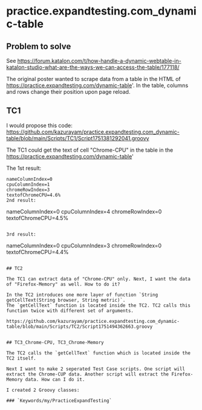 # practice.expandtesting.com_dynamic-table

## Problem to solve

See https://forum.katalon.com/t/how-handle-a-dynamic-webtable-in-katalon-studio-what-are-the-ways-we-can-access-the-table/177118/

The original poster wanted to scrape data from a table in the HTML of https://practice.expandtesting.com/dynamic-table'. In the table, columns and rows change their position upon page reload.

## TC1

I would propose this code: https://github.com/kazurayam/practice.expandtesting.com_dynamic-table/blob/main/Scripts/TC1/Script1751381292041.groovy

The TC1 could get the text of cell "Chrome-CPU" in the table in the https://practice.expandtesting.com/dynamic-table'

The 1st result:

```
nameColumnIndex=0
cpuColumnIndex=1
chromeRowIndex=3
textofChromeCPU=4.6%
2nd result:

```
nameColumnIndex=0
cpuColumnIndex=4
chromeRowIndex=0
textofChromeCPU=4.5%
```

3rd result:

```
nameColumnIndex=0
cpuColumnIndex=3
chromeRowIndex=0
textofChromeCPU=4.4%
```

## TC2

The TC1 can extract data of "Chrome-CPU" only. Next, I want the data of "Firefox-Memory" as well. How to do it?

In the TC2 introduces one more layer of function `String getCellText(String browser, String metric)`.
The `getCellText` function is located inside the TC2. TC2 calls this function twice with different set of arguments.

https://github.com/kazurayam/practice.expandtesting.com_dynamic-table/blob/main/Scripts/TC2/Script1751494362663.groovy


## TC3_Chrome-CPU, TC3_Chrome-Memory

The TC2 calls the `getCellText` function which is located inside the TC2 itself.

Next I want to make 2 seperated Test Case scripts. One script will extract the Chrome-CUP data. Another script will extract the Firefox-Memory data. How can I do it.

I created 2 Groovy classes:

### `Keywords/my/PracticeExpandTesting`

